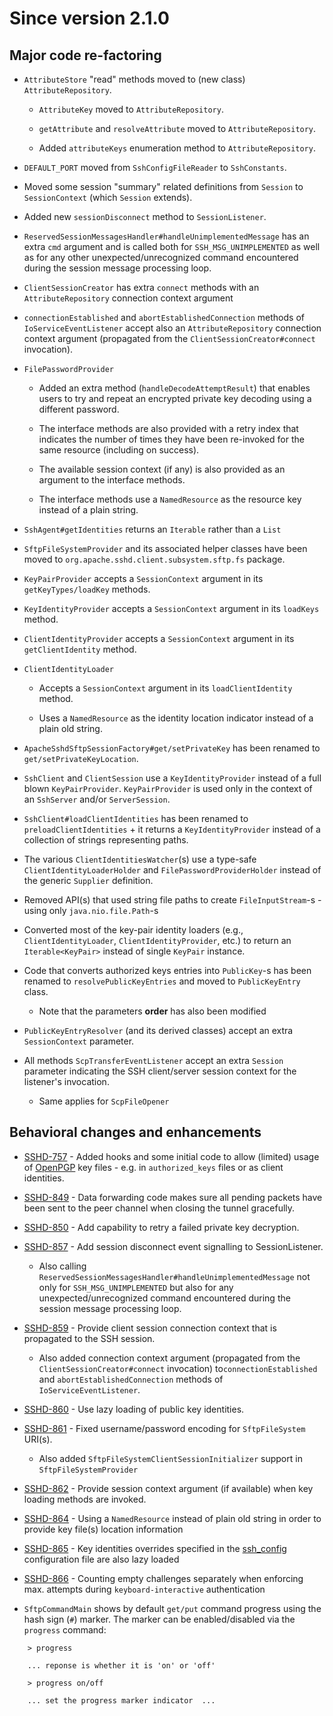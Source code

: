 # Since version 2.1.0

## Major code re-factoring

* `AttributeStore` "read" methods moved to (new class) `AttributeRepository`.

    * `AttributeKey` moved to `AttributeRepository`.

    * `getAttribute` and `resolveAttribute` moved to `AttributeRepository`.

    * Added `attributeKeys` enumeration method to `AttributeRepository`.

* `DEFAULT_PORT` moved from `SshConfigFileReader` to `SshConstants`.

* Moved some session "summary" related definitions from `Session` to `SessionContext` (which `Session` extends).

* Added new `sessionDisconnect` method to `SessionListener`.

* `ReservedSessionMessagesHandler#handleUnimplementedMessage` has an extra `cmd` argument
and is called both for `SSH_MSG_UNIMPLEMENTED` as well as for any other unexpected/unrecognized
command encountered during the session message processing loop.

* `ClientSessionCreator` has extra `connect` methods with an `AttributeRepository`
connection context argument

* `connectionEstablished` and `abortEstablishedConnection` methods of `IoServiceEventListener`
accept also an `AttributeRepository` connection context argument (propagated from the
`ClientSessionCreator#connect` invocation).

* `FilePasswordProvider`

    * Added an extra method (`handleDecodeAttemptResult`) that enables users to try and repeat an
    encrypted private key decoding using a different password.

    * The interface methods are also provided with a retry index that indicates the number of
    times they have been re-invoked for the same resource (including on success).

    * The available session context (if any) is also provided as an argument to the interface methods.

    * The interface methods use a `NamedResource` as the resource key instead of a plain string.

* `SshAgent#getIdentities` returns an `Iterable` rather than a `List`

* `SftpFileSystemProvider` and its associated helper classes have been moved to
`org.apache.sshd.client.subsystem.sftp.fs` package.

* `KeyPairProvider` accepts a `SessionContext` argument in its `getKeyTypes/loadKey` methods.

* `KeyIdentityProvider` accepts a `SessionContext` argument in its `loadKeys` method.

* `ClientIdentityProvider` accepts a `SessionContext` argument in its `getClientIdentity` method.

* `ClientIdentityLoader`
    * Accepts a `SessionContext` argument in its `loadClientIdentity` method.

    * Uses a `NamedResource` as the identity location indicator instead of a plain old string.

* `ApacheSshdSftpSessionFactory#get/setPrivateKey` has been renamed to `get/setPrivateKeyLocation`.

* `SshClient` and `ClientSession` use a `KeyIdentityProvider` instead of a full blown `KeyPairProvider`.
`KeyPairProvider` is used only in the context of an `SshServer` and/or `ServerSession`.

* `SshClient#loadClientIdentities` has been renamed to `preloadClientIdentities` + it returns a
`KeyIdentityProvider` instead of a collection of strings representing paths.

* The various `ClientIdentitiesWatcher`(s) use a type-safe `ClientIdentityLoaderHolder` and
`FilePasswordProviderHolder` instead of the generic `Supplier` definition.

* Removed API(s) that used string file paths to create `FileInputStream`-s - using only `java.nio.file.Path`-s

* Converted most of the key-pair identity loaders (e.g., `ClientIdentityLoader`, `ClientIdentityProvider`, etc.)
to return an `Iterable<KeyPair>` instead of single `KeyPair` instance.

* Code that converts authorized keys entries into `PublicKey`-s has been renamed to `resolvePublicKeyEntries`
and moved to `PublicKeyEntry` class.
    * Note that the parameters **order** has also been modified

* `PublicKeyEntryResolver` (and its derived classes) accept an extra `SessionContext` parameter.

* All methods `ScpTransferEventListener` accept an extra `Session` parameter indicating the SSH client/server
session context for the listener's invocation.
    * Same applies for `ScpFileOpener`

## Behavioral changes and enhancements

* [SSHD-757](https://issues.apache.org/jira/browse/SSHD-757) - Added hooks and some initial code to allow (limited) usage
of [OpenPGP](https://www.openpgp.org/) key files - e.g. in `authorized_keys` files or as client identities.

* [SSHD-849](https://issues.apache.org/jira/browse/SSHD-849) - Data forwarding code makes sure all
pending packets have been sent to the peer channel when closing the tunnel gracefully.

* [SSHD-850](https://issues.apache.org/jira/browse/SSHD-850) - Add capability to retry a failed private key decryption.

* [SSHD-857](https://issues.apache.org/jira/browse/SSHD-857) - Add session disconnect event signalling to SessionListener.

    * Also calling `ReservedSessionMessagesHandler#handleUnimplementedMessage` not only for `SSH_MSG_UNIMPLEMENTED` but
    also for any unexpected/unrecognized command encountered during the session message processing loop.

* [SSHD-859](https://issues.apache.org/jira/browse/SSHD-859) - Provide client session connection context that is propagated to the SSH session.

    * Also added connection context argument (propagated from the `ClientSessionCreator#connect` invocation)
    to`connectionEstablished` and `abortEstablishedConnection` methods of `IoServiceEventListener`.

* [SSHD-860](https://issues.apache.org/jira/browse/SSHD-860) - Use lazy loading of public key identities.

* [SSHD-861](https://issues.apache.org/jira/browse/SSHD-861) - Fixed username/password encoding for `SftpFileSystem` URI(s).

    * Also added `SftpFileSystemClientSessionInitializer` support in `SftpFileSystemProvider`

* [SSHD-862](https://issues.apache.org/jira/browse/SSHD-862) - Provide session context argument (if available) when
key loading methods are invoked.

* [SSHD-864](https://issues.apache.org/jira/browse/SSHD-864) - Using a `NamedResource` instead of plain old string
in order to provide key file(s) location information

* [SSHD-865](https://issues.apache.org/jira/browse/SSHD-865) - Key identities overrides specified in the
[ssh_config](http://www.gsp.com/cgi-bin/man.cgi?topic=ssh_config) configuration file are also lazy loaded

* [SSHD-866](https://issues.apache.org/jira/browse/SSHD-866) - Counting empty challenges separately when enforcing
max. attempts during `keyboard-interactive` authentication

* `SftpCommandMain` shows by default `get/put` command progress using the hash sign (`#`) marker. The marker
can be enabled/disabled via the `progress` command:

```
    > progress

    ... reponse is whether it is 'on' or 'off'

    > progress on/off

    ... set the progress marker indicator  ...

```
